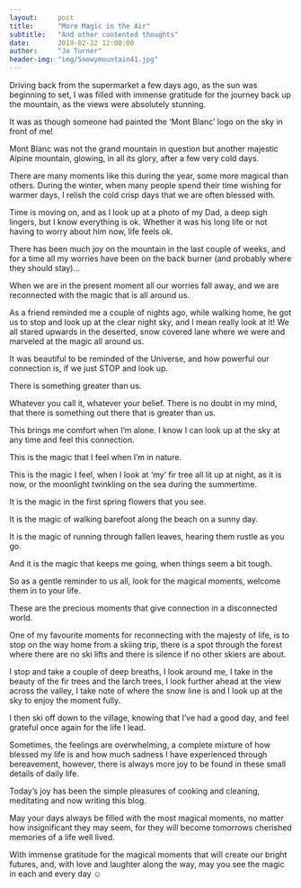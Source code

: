 ```yaml
---
layout:     post
title:      "More Magic in the Air"
subtitle:   "And other contented thoughts"
date:       2019-02-22 12:00:00
author:     "Jo Turner"
header-img: "img/Snowymountain41.jpg"
---
```

Driving back from the supermarket a few days ago, as the sun was beginning to set, I was filled with immense gratitude for the journey back up the mountain, as the views were absolutely stunning. 

It was as though someone had painted the ‘Mont Blanc’ logo on the sky in front of me!

Mont Blanc was not the grand mountain in question but another majestic Alpine mountain, glowing, in all its glory, after a few very cold days. 

There are many moments like this during the year, some more magical than others. During the winter, when many people spend their time wishing for warmer days, I relish the cold crisp days that we are often blessed with.

Time is moving on, and as I look up at a photo of my Dad, a deep sigh lingers, but I know everything is ok. Whether it was his long life or not having to worry about him now, life feels ok.

There has been much joy on the mountain in the last couple of weeks, and for a time all my worries have been on the back burner (and probably where they should stay)…

When we are in the present moment all our worries fall away, and we are reconnected with the magic that is all around us. 

As a friend reminded me a couple of nights ago, while walking home, he got us to stop and look up at the clear night sky, and I mean really look at it! We all stared upwards in the deserted, snow covered lane where we were and marveled at the magic all around us.

It was beautiful to be reminded of the Universe, and how powerful our connection is, if we just STOP and look up. 

There is something greater than us.

Whatever you call it, whatever your belief. There is no doubt in my mind, that there is something out there that is greater than us. 

This brings me comfort when I’m alone. I know I can look up at the sky at any time and feel this connection. 

This is the magic that I feel when I’m in nature.

This is the magic I feel, when I look at ‘my’ fir tree all lit up at night, as it is now, or the moonlight twinkling on the sea during the summertime.

It is the magic in the first spring flowers that you see.

It is the magic of walking barefoot along the beach on a sunny day.

It is the magic of running through fallen leaves, hearing them rustle as you go.

And it is the magic that keeps me going, when things seem a bit tough.

So as a gentle reminder to us all, look for the magical moments, welcome them in to your life.

These are the precious moments that give connection in a disconnected world.

One of my favourite moments for reconnecting with the majesty of life, is to stop on the way home from a skiing trip, there is a spot through the forest where there are no ski lifts and there is silence if no other skiers are about. 

I stop and take a couple of deep breaths, I look around me, I take in the beauty of the fir trees and the larch trees, I look further ahead at the view across the valley, I take note of where the snow line is and I look up at the sky to enjoy the moment fully.

I then ski off down to the village, knowing that I’ve had a good day, and feel grateful once again for the life I lead.

Sometimes, the feelings are overwhelming, a complete mixture of how blessed my life is and how much sadness I have experienced through bereavement, however, there is always more joy to be found in these small details of daily life. 

Today’s joy has been the simple pleasures of cooking and cleaning, meditating and now writing this blog.

May your days always be filled with the most magical moments, no matter how insignificant they may seem, for they will become tomorrows cherished memories of a life well lived.

With immense gratitude for the magical moments that will create our bright futures, and, with love and laughter along the way, may you see the magic in each and every day ☺
